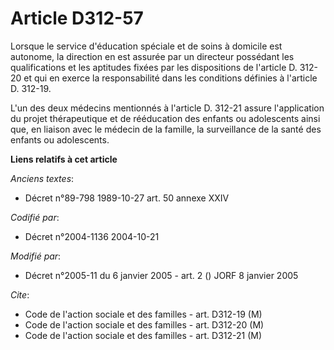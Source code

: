 # Article D312-57

Lorsque le service d'éducation spéciale et de soins à domicile est autonome, la direction en est assurée par un directeur
possédant les qualifications et les aptitudes fixées par les dispositions de l'article D. 312-20 et qui en exerce la
responsabilité dans les conditions définies à l'article D. 312-19.

L'un des deux médecins mentionnés à l'article D. 312-21 assure l'application du projet thérapeutique et de rééducation des
enfants ou adolescents ainsi que, en liaison avec le médecin de la famille, la surveillance de la santé des enfants ou
adolescents.

**Liens relatifs à cet article**

_Anciens textes_:

  - Décret n°89-798 1989-10-27 art. 50 annexe XXIV

_Codifié par_:

  - Décret n°2004-1136 2004-10-21

_Modifié par_:

  - Décret n°2005-11 du 6 janvier 2005 - art. 2 () JORF 8 janvier 2005

_Cite_:

  - Code de l'action sociale et des familles - art. D312-19 (M)
  - Code de l'action sociale et des familles - art. D312-20 (M)
  - Code de l'action sociale et des familles - art. D312-21 (M)
